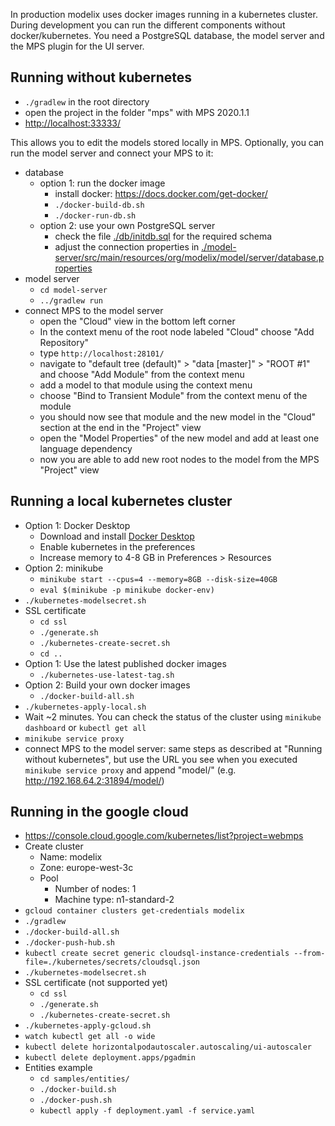 In production modelix uses docker images running in a kubernetes cluster.
During development you can run the different components without docker/kubernetes.
You need a PostgreSQL database, the model server and the MPS plugin for the UI server.

## Running without kubernetes

- `./gradlew` in the root directory
- open the project in the folder "mps" with MPS 2020.1.1
- <http://localhost:33333/>

This allows you to edit the models stored locally in MPS.
Optionally, you can run the model server and connect your MPS to it:

- database
  - option 1: run the docker image
    - install docker: <https://docs.docker.com/get-docker/>
    - `./docker-build-db.sh`
    - `./docker-run-db.sh`
  - option 2: use your own PostgreSQL server
    - check the file [./db/initdb.sql](./db/initdb.sql) for the required schema
    - adjust the connection properties in [./model-server/src/main/resources/org/modelix/model/server/database.properties](./model-server/src/main/resources/org/modelix/model/server/database.properties)
- model server
  - `cd model-server`
  - `../gradlew run`
- connect MPS to the model server
  - open the "Cloud" view in the bottom left corner
  - In the context menu of the root node labeled "Cloud" choose "Add Repository"
  - type `http://localhost:28101/`
  - navigate to "default tree (default)" > "data [master]" > "ROOT #1" and choose "Add Module" from the context menu
  - add a model to that module using the context menu
  - choose "Bind to Transient Module" from the context menu of the module
  - you should now see that module and the new model in the "Cloud" section at the end in the "Project" view
  - open the "Model Properties" of the new model and add at least one language dependency
  - now you are able to add new root nodes to the model from the MPS "Project" view

## Running a local kubernetes cluster

- Option 1: Docker Desktop
    - Download and install [Docker Desktop](https://www.docker.com/products/docker-desktop)
    - Enable kubernetes in the preferences
    - Increase memory to 4-8 GB in Preferences > Resources
- Option 2: minikube
    - `minikube start --cpus=4 --memory=8GB --disk-size=40GB`
    - `eval $(minikube -p minikube docker-env)`
- `./kubernetes-modelsecret.sh`
- SSL certificate
    - `cd ssl`
    - `./generate.sh`
    - `./kubernetes-create-secret.sh`
    - `cd ..`
- Option 1: Use the latest published docker images
    - `./kubernetes-use-latest-tag.sh`
- Option 2: Build your own docker images
    - `./docker-build-all.sh`
- `./kubernetes-apply-local.sh`
- Wait ~2 minutes. You can check the status of the cluster using `minikube dashboard` or `kubectl get all`
- `minikube service proxy`
- connect MPS to the model server: same steps as described at "Running without kubernetes", but use the URL you see when you executed `minikube service proxy` and append "model/" (e.g. http://192.168.64.2:31894/model/)

## Running in the google cloud

- https://console.cloud.google.com/kubernetes/list?project=webmps
- Create cluster
    - Name: modelix
    - Zone: europe-west-3c
    - Pool
        - Number of nodes: 1
        - Machine type: n1-standard-2
- `gcloud container clusters get-credentials modelix`
- `./gradlew`
- `./docker-build-all.sh`
- `./docker-push-hub.sh`
- `kubectl create secret generic cloudsql-instance-credentials --from-file=./kubernetes/secrets/cloudsql.json`
- `./kubernetes-modelsecret.sh`
- SSL certificate (not supported yet)
    - `cd ssl`
    - `./generate.sh`
    - `./kubernetes-create-secret.sh`
- `./kubernetes-apply-gcloud.sh`
- `watch kubectl get all -o wide`
- `kubectl delete horizontalpodautoscaler.autoscaling/ui-autoscaler`
- `kubectl delete deployment.apps/pgadmin`
- Entities example
    - `cd samples/entities/`
    - `./docker-build.sh`
    - `./docker-push.sh`
    - `kubectl apply -f deployment.yaml -f service.yaml`
